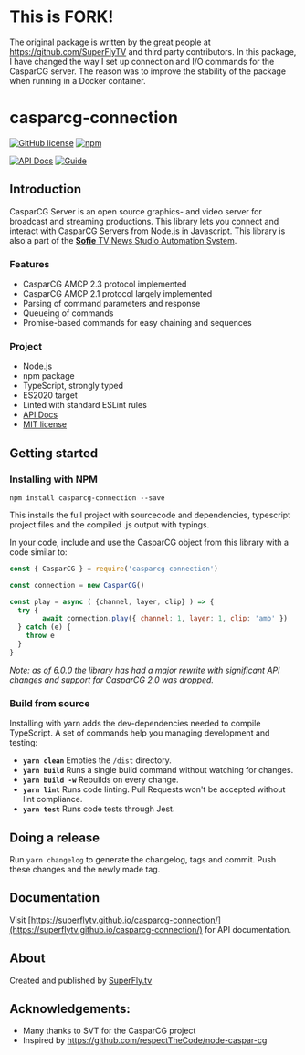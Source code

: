 # This is FORK!

The original package is written by the great people at https://github.com/SuperFlyTV and third party contributors.
In this package, I have changed the way I set up connection and I/O commands for the CasparCG server.
The reason was to improve the stability of the package when running in a Docker container.



# casparcg-connection

[![GitHub license](https://img.shields.io/badge/license-MIT-blue.svg?style=flat-square)](https://raw.githubusercontent.com/SuperFlyTV/casparcg-connection/master/LICENSE) [![npm](https://img.shields.io/npm/v/casparcg-connection.svg?style=flat-square)](https://www.npmjs.com/package/casparcg-connection)

[![API Docs](https://img.shields.io/badge/Docs-Api-orange.svg?style=flat-square)](https://superflytv.github.io/casparcg-connection/) [![Guide](https://img.shields.io/badge/Docs-Getting%20started%20guide-orange.svg?style=flat-square)](https://superfly-tv.gitbooks.io/casparcg-connection-getting-started-guide/content/)

## Introduction

CasparCG Server is an open source graphics- and video server for broadcast and streaming productions. This library lets you connect and interact with CasparCG Servers from Node.js in Javascript.
This library is also a part of the [**Sofie** TV News Studio Automation System](https://github.com/nrkno/Sofie-TV-automation/).

### Features

- CasparCG AMCP 2.3 protocol implemented
- CasparCG AMCP 2.1 protocol largely implemented
- Parsing of command parameters and response
- Queueing of commands
- Promise-based commands for easy chaining and sequences

### Project

- Node.js
- npm package
- TypeScript, strongly typed
- ES2020 target
- Linted with standard ESLint rules
- [API Docs](https://superflytv.github.io/casparcg-connection/)
- [MIT license](https://raw.githubusercontent.com/SuperFlyTV/casparcg-connection/master/LICENSE)

## Getting started

### Installing with NPM

```
npm install casparcg-connection --save
```

This installs the full project with sourcecode and dependencies, typescript project files and the compiled .js output with typings.

In your code, include and use the CasparCG object from this library with a code similar to:

```javascript
const { CasparCG } = require('casparcg-connection')

const connection = new CasparCG()

const play = async ( {channel, layer, clip} ) => {
  try {
		await connection.play({ channel: 1, layer: 1, clip: 'amb' })
  } catch (e) {
    throw e
  }
}
```

_Note: as of 6.0.0 the library has had a major rewrite with significant API changes and support for CasparCG 2.0 was dropped._

### Build from source

Installing with yarn adds the dev-dependencies needed to compile TypeScript. A set of commands help you managing development and testing:

- **`yarn clean`** Empties the `/dist` directory.
- **`yarn build`** Runs a single build command without watching for changes.
- **`yarn build -w`** Rebuilds on every change.
- **`yarn lint`** Runs code linting. Pull Requests won't be accepted without lint compliance.
- **`yarn test`** Runs code tests through Jest.

## Doing a release

Run `yarn changelog` to generate the changelog, tags and commit. Push these changes and the newly made tag.

## Documentation

Visit [https://superflytv.github.io/casparcg-connection/](https://superflytv.github.io/casparcg-connection/) for API documentation.

## About

Created and published by [SuperFly.tv](http://superfly.tv)

## Acknowledgements:

- Many thanks to SVT for the CasparCG project
- Inspired by https://github.com/respectTheCode/node-caspar-cg
